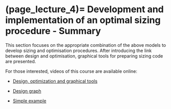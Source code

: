 (page_lecture_4)=
Development and implementation of an optimal sizing procedure - Summary
=======================

This section focuses on the appropriate combination of the above models to develop sizing and optimisation procedures. After introducing the link between design and optimisation, graphical tools for preparing sizing code are presented. 

For those interested, videos of this course are available online:

- [Design, optimization and graphical tools](https://youtu.be/ZzBMPNixTiI?feature=shared)

- [Design graph](https://youtu.be/bTSNuSvElO8?feature=shared)

- [Simple example](https://youtu.be/z2k8JzHt304?feature=shared)
